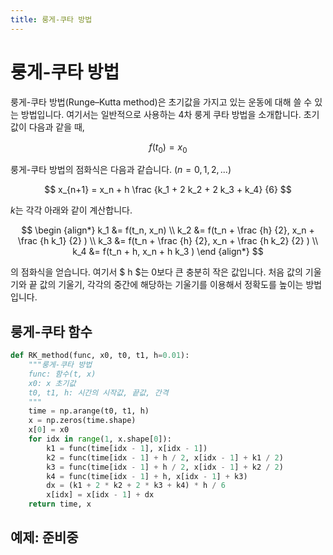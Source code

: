 ```yaml
---
title: 룽게-쿠타 방법
---
```


# 룽게-쿠타 방법

룽게-쿠타 방법(Runge–Kutta method)은 초기값을 가지고 있는 운동에 대해 쓸 수 있는 방법입니다. 여기서는 일반적으로 사용하는 4차 룽게 쿠타 방법을 소개합니다. 초기값이 다음과 같을 때,

$$ f(t_0) = x_0 $$

룽게-쿠타 방법의 점화식은 다음과 같습니다. ($n = 0,1,2,...$)

$$ x_{n+1} = x_n + h \frac {k_1 + 2 k_2 + 2 k_3 + k_4} {6} $$

$k$는 각각 아래와 같이 계산합니다.

$$ \begin {align*} k_1 &= f(t_n, x_n) \\ k_2 &= f(t_n + \frac {h} {2}, x_n + \frac {h k_1} {2} ) \\ k_3 &= f(t_n + \frac {h} {2}, x_n + \frac {h k_2} {2} ) \\ k_4 &= f(t_n + h, x_n + h k_3 ) \end {align*} $$

의 점화식을 얻습니다. 여기서 $ h $는 0보다 큰 충분히 작은 값입니다. 처음 값의 기울기와 끝 값의 기울기, 각각의 중간에 해당하는 기울기를 이용해서 정확도를 높이는 방법입니다.

## 룽게-쿠타 함수

```python
def RK_method(func, x0, t0, t1, h=0.01):
    """룽게-쿠타 방법
    func: 함수(t, x)
    x0: x 초기값
    t0, t1, h: 시간의 시작값, 끝값, 간격
    """
    time = np.arange(t0, t1, h)
    x = np.zeros(time.shape)
    x[0] = x0
    for idx in range(1, x.shape[0]):
        k1 = func(time[idx - 1], x[idx - 1])
        k2 = func(time[idx - 1] + h / 2, x[idx - 1] + k1 / 2)
        k3 = func(time[idx - 1] + h / 2, x[idx - 1] + k2 / 2)
        k4 = func(time[idx - 1] + h, x[idx - 1] + k3)
        dx = (k1 + 2 * k2 + 2 * k3 + k4) * h / 6
        x[idx] = x[idx - 1] + dx
    return time, x
```

## 예제: 준비중
